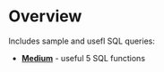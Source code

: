 # Overview

Includes sample and usefl SQL queries:

* **[Medium](https://towardsdatascience.com/top-five-sql-window-functions-you-should-know-for-data-science-interviews-b8b334af437i)** - useful 5 SQL functions
